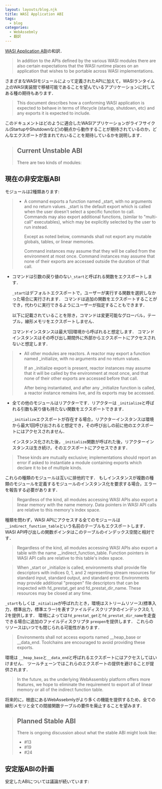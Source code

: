 ```yaml
---
layout: layouts/blog.njk
title: WASI Application ABI
tags:
  - blog
categories:
  - WebAssebmly
  - 翻訳
---
```


[WASI Application ABI](https://github.com/WebAssembly/WASI/blob/main/legacy/application-abi.md)の和訳．

> In addition to the APIs defined by the various WASI modules there are also certain expectations that the WASI runtime places on an application that wishes to be portable across WASI implementations.

さまざまなWASIモジュールによって定義されたAPIに加えて，WASIランタイム上のWASI実装間で移植可能であることを望んでいるアプリケーションに対してある種の期待もあります．

> This document describes how a conforming WASI application is expected to behave in terms of lifecycle (startup, shutdown, etc) and any exports it is expected to include.

このドキュメントはどのように適合したWASIアプリケーションがライフサイクル(StartupやShutdownなど)の観点から動作することが期待されているのか，どんなエクスポートが含まれてれいることを期待しているかを説明します．

> ## Current Unstable ABI
> There are two kinds of modules:

## 現在の非安定版ABI
モジュールは2種類あります:

> - A command exports a function named _start, with no arguments and no return values.
>   _start is the default export which is called when the user doesn't select a specific function to call. Commands may also export additional functions, (similar to "multi-call" executables), which may be explicitly selected by the user to run instead.
>
>   Except as noted below, commands shall not export any mutable globals, tables, or linear memories.
>
>   Command instances may assume that they will be called from the environment at most once. Command instances may assume that none of their exports are accessed outside the duration of that call.

- コマンドは引数の戻り値のない`_start`と呼ばれる関数をエクスポートします．

  `_start`はデフォルトエクスポートで，ユーザーが実行する関数を選択しなかった場合に実行されます．
  コマンドは追加の関数をエクスポートすることができ，代わりに実行できるようにユーザーが指定することもできます．

  以下に記載されていることを除き，コマンドは変更可能なグローバル，テーブル，線形メモリをエクスポートしません．

  コマンドインスタンスは最大1回環境から呼ばれると想定します．
  コマンドインスタンスはその呼び出し期間外に外部からエクスポートにアクセスされないと想定します．

> - All other modules are reactors. A reactor may export a function named _initialize, with no arguments and no return values.
>
>   If an _initialize export is present, reactor instances may assume that it will be called by the environment at most once, and that none of their other exports are accessed before that call.
>
>   After being instantiated, and after any _initialize function is called, a reactor instance remains live, and its exports may be accessed.

- 全ての他のモジュールはリアクターです．リアクターは `_initialize`と呼ばれる引数も戻り値も持たない関数をエクスポートできます．

  `_initialize`エクスポートが存在する場合，リアクターインスタンスは環境から最大1回呼び出されると想定でき，その呼び出しの前に他のエクスポートにはアクセスされません．

  インスタンス化された後，`_initialize`関数が呼ばれた後，リアクターインスタンスは生き続け，そのエクスポートにアクセスできます．

> These kinds are mutually exclusive; implementations should report an error if asked to instantiate a module containing exports which declare it to be of multiple kinds.

これらの種類のモジュールは互いに排他的です．
もしインスタンスが複数の種類のモジュールを定義するモジュールのインスタンス化を要求する場合，エラーを報告する必要があります．

> Regardless of the kind, all modules accessing WASI APIs also export a linear memory with the name memory. Data pointers in WASI API calls are relative to this memory's index space.

種類を問わず，WASI APIにアクセスする全てのモジュールは`__indirect_function_table`という名前のテーブルもエクスポートします．
WASI API呼び出しの関数ポインタはこのテーブルのインデックス空間と相対です．

> Regardless of the kind, all modules accessing WASI APIs also export a table with the name __indirect_function_table. Function pointers in WASI API calls are relative to this table's index space.

> When _start or _initialize is called, environments shall provide file descriptors with indices 0, 1, and 2 representing stream resources for standard input, standard output, and standard error. Environments may provide additional "preopen" file descriptors that can be inspected with fd_prestat_get and fd_prestat_dir_name. These resources may be closed at any time.

`_start`もしくは `_nitialize`が呼ばれたとき，環境はストリームリソース(標準入力，標準出力，標準エラー)を表すファイルディスクリプタのインデックス0, 1, 2を提供します．
環境によっては`fd_prestat_get`と`fd_prestat_dir_name`を走査できる場合に追加のファイルディスクリプタ `preopen`を提供します．
これらのリソースはいつでも閉じられる可能性があります．

> Environments shall not access exports named __heap_base or __data_end. Toolchains are encouraged to avoid providing these exports.

環境は `__heap_base`と`__data_end`と呼ばれるエクスポートにはアクセスしてはいけません．
ツールチェーンではこれらのエクスポートの提供を避けることが提供されます．

> In the future, as the underlying WebAssembly platform offers more features, we hope to eliminate the requirement to export all of linear memory or all of the indirect function table.

将来的に，根底にあるWebAssebmlyがより多くの機能を提供するため，全ての線形メモリと全ての間接関数テーブルの要件を廃止することを望みます．

> ## Planned Stable ABI
> There is ongoing discussion about what the stable ABI might look like:
> - #13
> - #19
> - #24

## 安定版ABIの計画
安定したABIについては議論が続いています:
